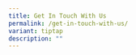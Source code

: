 ```yaml
---
title: Get In Touch With Us
permalink: /get-in-touch-with-us/
variant: tiptap
description: ""
---
```

